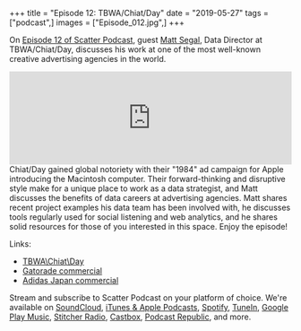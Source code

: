 +++
title = "Episode 12: TBWA/Chiat/Day"
date = "2019-05-27"
tags = ["podcast",]
images = ["Episode_012.jpg",]
+++

On [Episode 12 of Scatter Podcast](https://soundcloud.com/scatterpodcast/episode-012), guest [Matt Segal](https://www.linkedin.com/in/segalmatt/), Data Director at TBWA/Chiat/Day, discusses his work at one of the most well-known creative advertising agencies in the world.
<!--more-->
<iframe width="100%" height="166" scrolling="no" frameborder="no" allow="autoplay" src="https://w.soundcloud.com/player/?url=https%3A//api.soundcloud.com/tracks/621864756&color=%23941d5a&auto_play=false&hide_related=true&show_comments=false&show_user=true&show_reposts=false&show_teaser=false"></iframe>
Chiat/Day gained global notoriety with their "1984" ad campaign for Apple introducing the Macintosh computer. Their forward-thinking and disruptive style make for a unique place to work as a data strategist, and Matt discusses the benefits of data careers at advertising agencies. Matt shares recent project examples his data team has been involved with, he discusses tools regularly used for social listening and web analytics, and he shares solid resources for those of you interested in this space. Enjoy the episode!

Links:

* [TBWA\Chiat\Day](http://tbwachiatdayla.com)
* [Gatorade commercial](https://youtu.be/ZCEdBfBolWk)
* [Adidas Japan commercial](https://youtu.be/M1FOg-KHP28)

Stream and subscribe to Scatter Podcast on your platform of choice. We're available on [SoundCloud](https://soundcloud.com/scatterpodcast), [iTunes & Apple Podcasts](https://podcasts.apple.com/us/podcast/scatter-podcast/id1458544194), [Spotify](https://open.spotify.com/show/64UpJwByrdsrLSYObuEeHx?si=n_UlBzrYQv6ptBjeXfSOsw), [TuneIn](https://tunein.com/podcasts/Business--Economics-Podcasts/Scatter-Podcast-p1216105/), [Google Play Music](https://playmusic.app.goo.gl/?ibi=com.google.PlayMusic&isi=691797987&ius=googleplaymusic&apn=com.google.android.music&link=https://play.google.com/music/m/Iqayzaqkmvhu5op3yehzbj5bus4?t%3DScatter_Podcast%26pcampaignid%3DMKT-na-all-co-pr-mu-pod-16), [Stitcher Radio](https://www.stitcher.com/podcast/scatter-podcast/httpssoundcloudcomscatterpodcast), [Castbox](https://castbox.fm/channel/id2083174), [Podcast Republic](https://www.podcastrepublic.net/podcast/1458544194), and more.
